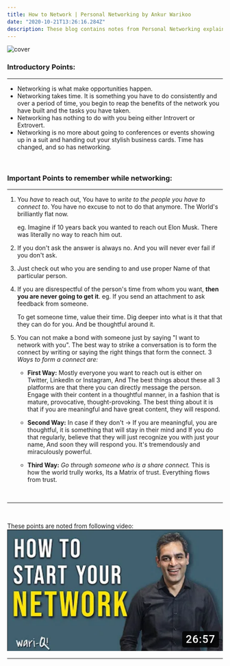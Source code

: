 ```yaml
---
title: How to Network | Personal Networking by Ankur Warikoo
date: "2020-10-21T13:26:16.284Z"
description: These blog contains notes from Personal Networking explained by Ankur Warikoo
---
```

<img src="https://images.unsplash.com/photo-1545987796-200677ee1011?ixlib=rb-1.2.1&q=85&fm=jpg&crop=entropy&cs=srgb&ixid=eyJhcHBfaWQiOjYzOTIxfQ&w=3600" alt="cover" style="width=100%;">

<br>

### **Introductory Points**:

---

- Networking is what make opportunities happen.
- Networking takes time. It is something you have to do consistently and over a period of time, you begin to reap the benefits of the network you have built and the tasks you have taken.
- Networking has nothing to do with you being either Introvert or Extrovert.
- Networking is no more about going to conferences or events showing up in a suit and handing out your stylish business cards. Time has changed, and so has networking.

<br>

### **Important Points to remember while networking:**

---

1. You *have* to reach out, You have to *write to the people you have to connect to*.
   You have no excuse to not to do that anymore. The World's brilliantly flat now.

   eg. Imagine if 10 years back you wanted to reach out Elon Musk. There was literally no way to reach him out. 

2. If you don't ask the answer is always no. And you will never ever fail if you don't ask.

3. Just check out who you are sending to and use proper Name of that particular person.

4. If you are disrespectful of the person's time from whom you want, **then you are never going to get it**.
   eg. If you send an attachment to ask feedback from someone.

    To get someone time, value their time. Dig deeper into what is it that that they can do for you. And be thoughtful around it.

5. You can not make a bond with someone just by saying "I want to network with you".
   The best way to strike a conversation is to form the connect by writing or saying the right things that form the connect.
   3 *Ways to form a connect are:*

    - **First Way:** Mostly everyone you want to reach out is either on Twitter, LinkedIn or Instagram, And The best things about these all 3 platforms are that there you can directly message the person. Engage with their content in a thoughtful manner, in a fashion that is mature, provocative, thought-provoking.
      The best thing about it is that if you are meaningful and have great content, they will respond.

    - **Second Way:** In case if they don't → If you are meaningful, you are thoughtful, it is something that will stay in their mind and If you do that regularly, believe that they will just recognize you with just your name, And soon they will respond you. It's tremendously and miraculously powerful.

    - **Third Way:** *Go through someone who is a share connect.* This is how the world trully works, Its a Matrix of trust. Everything flows from trust.

<br>  

---
<br>

These points are noted from following video:
[![Everything Is AWESOME](thumbnail.png)](https://youtu.be/StTqXEQ2l-Y?t=35s "thumbnail")

---